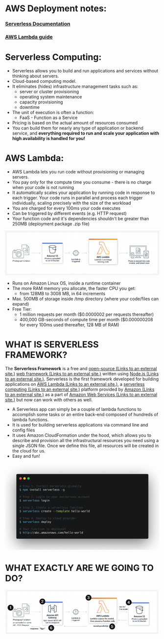 # AWS Deployment notes:

### [Serverless Documentation](https://www.serverless.com/framework/docs/providers/aws/)

### [AWS Lambda guide](https://www.serverless.com/aws-lambda)

# Serverless Computing:

- Serverless allows you to build and run applications and services without thinking about servers. 
- Cloud-based computing model.
- It eliminates (hides) infrastructure management tasks such as:
  - server or cluster provisioning
  - operating system maintenance
  - capacity provisioning
  - downtime 
- The unit of execution is often a function:
  - FaaS - Function as a Service
- Pricing is based on the actual amount of resources consumed
- You can build them for nearly any type of application or backend service, and **everything required to run and scale your application with high availability is handled for you!**



# AWS Lambda:

- AWS Lambda lets you run code without provisioning or managing servers. 
- You pay only for the compute time you consume - there is no charge when your code is not running
- It automatically scales your application by running code in response to each trigger. Your code runs in parallel and process each trigger individually, scaling precisely with the size of the workload
- You are charged for every 100ms your code executes
- Can be triggered by different events (e.g. HTTP request)
- Your function code and it's dependencies shouldn't be greater than 250MB (deployment package .zip file)

![](\src\Lambda-RealTimeFileProcessing.jpg)



- Runs on Amazon Linux OS, inside a runtime container
- The more RAM memory you allocate, the faster CPU you get:
  - from 128MB to 3008 MB, in 64 increments
- Max. 500MB of storage inside /tmp directory (where your code/files can expand)
- Free Tier:
  - 1 million requests per month ($0.0000002 per requests thereafter)
  - 400,000 GB-seconds of compute time per month ($0.000000208 for every 100ms used thereafter, 128 MB of RAM)

 # WHAT IS SERVERLESS FRAMEWORK?

The **Serverless Framework** is a free and [open-source (Links to an external site.)](https://en.wikipedia.org/wiki/Open_Source) [web framework (Links to an external site.)](https://en.wikipedia.org/wiki/Web_framework) written using [Node.js (Links to an external site.)](https://en.wikipedia.org/wiki/Node.js). Serverless is the first framework developed for building applications on [AWS Lambda (Links to an external site.)](https://en.wikipedia.org/wiki/Amazon_Lambda), a [serverless computing (Links to an external site.)](https://en.wikipedia.org/wiki/Serverless_computing) platform provided by [Amazon (Links to an external site.)](https://en.wikipedia.org/wiki/Amazon.com) as a part of [Amazon Web Services (Links to an external site.)](https://en.wikipedia.org/wiki/Amazon_Web_Services) but now can work with others as well.

 

- A Serverless app can simply be a couple of lambda functions to accomplish some tasks or an entire back-end composed of hundreds of lambda functions. 
- It is used for building serverless applications via command line and config files
- It uses Amazon CloudFormation under the hood, which allows you to describe and provision all the infrastructural resources you need using a single JSON file. Once we define this file, all resources will be created in the cloud for us. 
- Easy and fun!

![](\src\sls_snippet.jpg)

# WHAT EXACTLY ARE WE GOING TO DO?

![](src\WAWGTD.jpg)